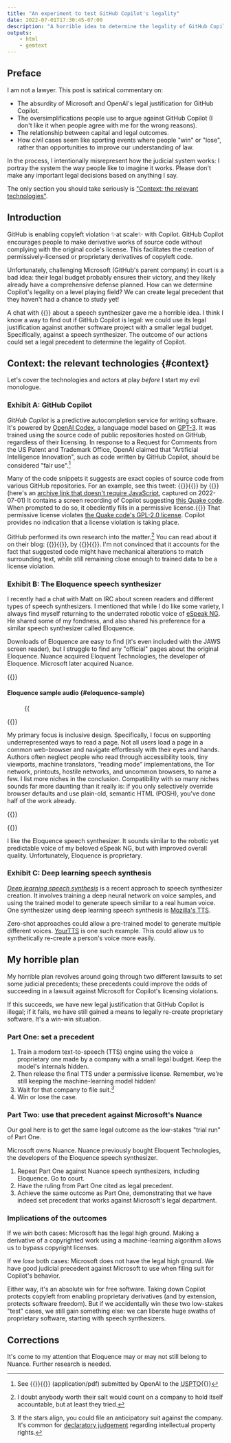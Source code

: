 ```yaml
---
title: "An experiment to test GitHub Copilot's legality"
date: 2022-07-01T17:30:45-07:00
description: "A horrible idea to determine the legality of GitHub Copilot, or of re-creating proprietary speech synthesizers: create legal precedent that doesn't exist yet!"
outputs:
    - html
    - gemtext
---
```

<section role="doc-preface">

<h2>Preface</h2>

I am not a lawyer. This post is satirical commentary on:

- The absurdity of Microsoft and OpenAI's legal justification for GitHub Copilot.
- The oversimplifications people use to argue against GitHub Copilot (I don't like it when people agree with me for the wrong reasons).
- The relationship between capital and legal outcomes.
- How civil cases seem like sporting events where people "win" or "lose", rather than opportunities to improve our understanding of law.

In the process, I intentionally misrepresent how the judicial system works: I portray the system the way people like to imagine it works. Please don't make any important legal decisions based on anything I say.

The only section you should take seriously is ["Context: the relevant technologies"](#context).

</section>

<section role="doc-introduction">

Introduction
------------

GitHub is enabling copyleft violation <span aria-hidden="true">✨</span>at scale<span aria-hidden="true">✨</span> with Copilot. GitHub Copilot encourages people to make derivative works of source code without complying with the original code's license. This facilitates the creation of permissively-licensed or proprietary derivatives of copyleft code.

Unfortunately, challenging Microsoft (GitHub's parent company) in court is a bad idea: their legal budget probably ensures their victory, and they likely already have a comprehensive defense planned. How can we determine Copilot's legality on a level playing field? We can create legal precedent that they haven't had a chance to study yet!

A chat with {{<indieweb-person itemprop="mentions" first-name="Matt" last-name="Campbell" url="https://mwcampbell.us/blog/">}} about a speech synthesizer gave me a horrible idea. I think I know a way to find out if GitHub Copilot is legal: we could use its legal justification against another software project with a smaller legal budget. Specifically, against a speech synthesizer. The outcome of our actions could set a legal precedent to determine the legality of Copilot.

</section>

Context: the relevant technologies {#context}
----------------------------------

Let's cover the technologies and actors at play _before_ I start my evil monologue.

### Exhibit A: GitHub Copilot

<dfn>GitHub Copilot</dfn> is a predictive autocompletion service for writing software. It's powered by [OpenAI Codex](https://openai.com/blog/openai-codex/), a language model based on [GPT-3](https://en.wikipedia.org/wiki/GPT-3). It was trained using the source code of public repositories hosted on GitHub, regardless of their licensing. In response to a Request for Comments from the US Patent and Trademark Office, OpenAI claimed that "Artificial Intelligence Innovation", such as code written by GitHub Copilot, should be considered "fair use".[^1]

Many of the code snippets it suggests are exact copies of source code from various GitHub repositories. For an example, see this tweet: {{<mention-work itemtype="SocialMediaPosting">}}{{<cited-work name="I don't want to say anything but that's not the right license Mr Copilot." url="https://twitter.com/mitsuhiko/status/1410886329924194309">}} by {{<indieweb-person url="https://lucumr.pocoo.org/about/" first-name="Armin" last-name="Ronacher" itemprop="author">}} (here's an <a itemprop="archivedAt" href="https://web.archive.org/web/20220701010012/https://nitter.pussthecat.org/mitsuhiko/status/1410886329924194309">archive link that doesn't require JavaScript</a>, captured on <time datetime="2022-07-01T01:00:12+00:00">2022-07-01</time>) <span itemprop="description">It contains a screen recording of Copilot suggesting [this Quake code](https://github.com/id-Software/Quake-III-Arena/blob/dbe4ddb10315479fc00086f08e25d968b4b43c49/code/game/q_math.c#L552). When prompted to do so, it obediently fills in a permissive license.</span>{{</mention-work>}} That permissive license violates [the Quake code's GPL-2.0 license](https://github.com/id-Software/Quake-III-Arena/blob/dbe4ddb10315479fc00086f08e25d968b4b43c49/COPYING.txt). Copilot provides no indication that a license violation is taking place.

GitHub performed its own research into the matter.[^2] You can read about it on their blog: {{<mention-work itemtype="BlogPosting">}}{{<cited-work url="https://github.blog/2021-06-30-github-copilot-research-recitation/" name="GitHub Copilot research recitation" extraName="headline">}}, by {{<indieweb-person url="https://github.com/wunderalbert" first-name="Albert" last-name="Ziegler" itemprop="author">}}{{</mention-work>}}. I'm not convinced that it accounts for the fact that suggested code might have mechanical alterations to match surrounding text, while still remaining close enough to trained data to be a license violation.

### Exhibit B: The Eloquence speech synthesizer

I recently had a chat with Matt on IRC about screen readers and different types of speech synthesizers. I mentioned that while I do like some variety, I always find myself returning to the underrated robotic voice of [eSpeak NG](https://github.com/espeak-ng/espeak-ng/). He shared some of my fondness, and also shared his preference for a similar speech synthesizer called Eloquence.

Downloads of Eloquence are easy to find (it's even included with the JAWS screen reader), but I struggle to find any "official" pages about the original Eloquence. Nuance acquired Eloquent Technologies, the developer of Eloquence. Microsoft later acquired Nuance.

{{<transcribed-image id="eloquence" type="audio" itemtype2="AudioObject" itemprop="hasPart">}}

#### <span itemprop="name">Eloquence sample audio</span> {#eloquence-sample}

<figure>
{{<audio name="eloquence">}}
<figcaption itemprop="description">

Matt recorded this sample audio clip of Eloquence reading some text. The text is from the introduction of {{<mention-work itemprop="encodesCreativeWork" itemtype="TechArticle">}}{{<cited-work name="Best practices for inclusive textual websites" url="../../../../2020/11/23/website-best-practices/" extraName="headline">}}{{</mention-work>}}

</figcaption>
</figure>

{{<transcribed-image-transcript type="audio">}}

My primary focus is inclusive design. Specifically, I focus on supporting underrepresented ways to read a page. Not all users load a page in a common web-browser and navigate effortlessly with their eyes and hands. Authors often neglect people who read through accessibility tools, tiny viewports, machine translators, “reading mode” implementations, the Tor network, printouts, hostile networks, and uncommon browsers, to name a few. I list more niches in the conclusion. Compatibility with so many niches sounds far more daunting than it really is: if you only selectively override browser defaults and use plain-old, semantic HTML (POSH), you've done half of the work already.

{{</transcribed-image-transcript>}}

{{</transcribed-image>}}

I like the Eloquence speech synthesizer. It sounds similar to the robotic yet predictable voice of my beloved eSpeak NG, but with improved overall quality. Unfortunately, Eloquence is proprietary.

### Exhibit C: Deep learning speech synthesis

<dfn>[Deep learning speech synthesis](https://en.wikipedia.org/wiki/Deep_learning_speech_synthesis)</dfn> is a recent approach to speech synthesizer creation. It involves training a deep neural network on voice samples, and using the trained model to generate speech similar to a real human voice. One synthesizer using deep learning speech synthesis is [Mozilla's TTS](https://github.com/mozilla/TTS).

Zero-shot approaches could allow a pre-trained model to generate multiple different voices. [YourTTS](https://doi.org/10.48550/arXiv.2112.02418) is one such example. This could allow us to synthetically re-create a person's voice more easily.

My horrible plan
----------------

My horrible plan revolves around going through two different lawsuits to set some judicial precedents; these precedents could improve the odds of succeeding in a lawsuit against Microsoft for Copilot's licensing violations.

If this succeeds, we have new legal justification that GitHub Copilot is illegal; if it fails, we have still gained a means to legally re-create proprietary software. It's a win-win situation.

### Part One: set a precedent

1. Train a modern text-to-speech (TTS) engine using the voice a proprietary one made by a company with a small legal budget. Keep the model's internals hidden.
2. Then release the final TTS under a permissive license. Remember, we're still keeping the machine-learning model hidden!
3. Wait for that company to file suit.[^3]
4. Win or lose the case.

### Part Two: use that precedent against Microsoft's Nuance

Our goal here is to get the same legal outcome as the low-stakes "trial run" of Part One.

Microsoft owns Nuance. Nuance previously bought Eloquent Technologies, the developers of the Eloquence speech synthesizer.

1. Repeat Part One against Nuance speech synthesizers, including Eloquence. Go to court.
2. Have the ruling from Part One cited as legal precedent.
3. Achieve the same outcome as Part One, demonstrating that we have indeed set precedent that works against Microsoft's legal department.

### Implications of the outcomes

If we _win_ both cases: Microsoft has the legal high ground. Making a derivative of a copyrighted work using a machine-learning algorithm allows us to bypass copyright licenses.

If we _lose_ both cases: Microsoft does not have the legal high ground. We have good judicial precedent against Microsoft to use when filing suit for Copilot's behavior.

Either way, it's an absolute win for free software. Taking down Copilot protects copyleft from enabling proprietary derivatives (and by extension, protects software freedom). But if we accidentally win these two low-stakes "test" cases, we still gain something else: we can liberate huge swaths of proprietary software, starting with speech synthesizers.

<section role="doc-errata">

Corrections
-----------

It's come to my attention that Eloquence may or may not still belong to Nuance. Further research is needed.

</section>


[^1]: See {{<mention-work role="doc-credit" itemtype="DigitalDocument" itemprop="citation">}}{{<cited-work name="Comment Regarding Request for Comments on Intellectual Property Protection for Artificial Intelligence Innovation" url="https://www.uspto.gov/sites/default/files/documents/OpenAI_RFC-84-FR-58141.pdf">}} (<span itemprop="encodingFormat">application/pdf</span>) submitted by <span itemscope="" itemprop="publisher" itemtype="https://schema.org/Organization"><span itemprop="name">OpenAI</span></span> to the <abbr title="United States Patent and Trademark Office">USPTO</abbr>{{</mention-work>}}

[^2]: I doubt anybody worth their salt would count on a company to hold itself accountable, but at least they tried.

[^3]: If the stars align, you could file an anticipatory suit against the company. It's common for [declaratory judgement](https://en.wikipedia.org/wiki/Declaratory_judgement) regarding intellectual property rights.


